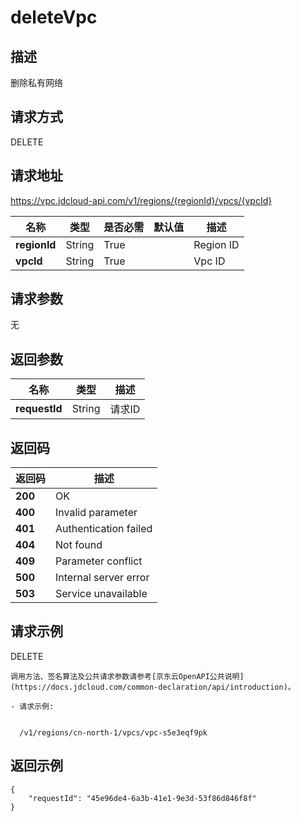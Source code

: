 # deleteVpc


## 描述
删除私有网络

## 请求方式
DELETE

## 请求地址
https://vpc.jdcloud-api.com/v1/regions/{regionId}/vpcs/{vpcId}

|名称|类型|是否必需|默认值|描述|
|---|---|---|---|---|
|**regionId**|String|True| |Region ID|
|**vpcId**|String|True| |Vpc ID|

## 请求参数
无


## 返回参数
|名称|类型|描述|
|---|---|---|
|**requestId**|String|请求ID|


## 返回码
|返回码|描述|
|---|---|
|**200**|OK|
|**400**|Invalid parameter|
|**401**|Authentication failed|
|**404**|Not found|
|**409**|Parameter conflict|
|**500**|Internal server error|
|**503**|Service unavailable|

## 请求示例
DELETE
```
调用方法、签名算法及公共请求参数请参考[京东云OpenAPI公共说明](https://docs.jdcloud.com/common-declaration/api/introduction)。

- 请求示例:


  /v1/regions/cn-north-1/vpcs/vpc-s5e3eqf9pk

```

## 返回示例
```
{
    "requestId": "45e96de4-6a3b-41e1-9e3d-53f86d846f8f"
}
```
